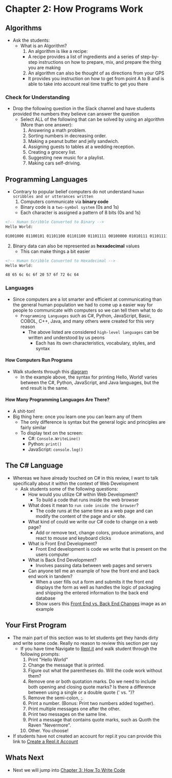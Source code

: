 # Chapter 2: How Programs Work
## Algorithms
* Ask the students:
  * What is an Algorithm?
    1. An algorithm is like a recipe:
      * A recipe provides a list of ingredients and a series of step-by-step instructions on how to prepare, mix, and prepare the thing you are making
    2. An algorithm can also be thought of as directions from your GPS
      * It provides you instruction on how to get from point A to B and is able to take into account real time traffic to get you there
### Check for Understanding
* Drop the following question in the Slack channel and have students provided the numbers they believe can answer the question
  * Select ALL of the following that can be solved by using an algorithm (More than one answer):
    1. Answering a math problem.
    2. Sorting numbers in decreasing order.
    3. Making a peanut butter and jelly sandwich.
    4. Assigning guests to tables at a wedding reception.
    5. Creating a grocery list.
    6. Suggesting new music for a playlist.
    7. Making cars self-driving.

## Programming Languages
* Contrary to popular belief computers do not understand `human scribbles and or utterances written`
  1. Computers communicate via **binary code**
    * Binary code is a `two-symbol system` (0s and 1s)
    * Each character is assigned a pattern of 8 bits (0s and 1s)

```md
<!-- Human Scribble Converted to Binary -->
Hello World:

01001000 01100101 01101100 01101100 01101111 00100000 01010111 01101111 01110010 01101100 01100100
```
2. Binary data can also be represented as **hexadecimal** values
   * This can make things a bit easier
```md
<!-- Human Scribble Converted to Hexadecimal -->
Hello World:

48 65 6c 6c 6f 20 57 6f 72 6c 64
```
### Languages
* Since computers are a lot smarter and efficient at communicating than the general human population we had to come up a easier way for people to communicate with computers so we can tell them what to do
  * `Programming Languages` such as C#, Python, JavaScript, Basic, COBOL, C++, Java, and many others were created for this very reason
    * The above listed are considered `high-level languages` can be written and understood by us peons
      * Each has its own characteristics, vocabulary, styles, and syntax

#### How Computers Run Programs
* Walk students through this [diagram](https://education.launchcode.org/intro-to-programming-csharp/_images/csharp-compiler.png)
  * In the example above, the syntax for printing Hello, World! varies between the C#, Python, JavaScript, and Java languages, but the end result is the same.

#### How Many Programming Languages Are There?
* A shit-ton!
* Big thing here: once you learn one you can learn any of them
  * The only difference is syntax but the general logic and principles are fairly similar
  * To display text on the screen:
    * C#: `Console.WriteLine()`
    * Python: `print()`
    * JavaScript: `console.log()`

## The C# Language
* Whereas we have already touched on C# in this review, I want to talk specifically about it within the context of Web Development
  * Ask students some of the following questions:
    * How would you utilize C# within Web Development?
      * To build a code that runs inside the web browser
    * What does it mean to `run code inside the browser`?
      * The code runs at the same time as a web page and can modify the content of the page and or site.
    * What kind of could we write our C# code to change on a web page?
      * Add or remove text, change colors, produce animations, and react to mouse and keyboard clicks
    * What is Front End Development?
      * Front End development is code we write that is present on the users computer
    * What is Back End Development?
      * Involves passing data between web pages and servers
    * Can anyone tell me an example of how the front end and back end work in tandem?
      * When a user fills out a form and submits it the front end displays the form as well as handles the logic of packaging and shipping the entered information to the back end database
      * Show users this [Front End vs. Back End Changes](https://education.launchcode.org/intro-to-programming-csharp/_images/Front-vs-back-end.png) image as an example

## Your First Program
* The main part of this section was to let students get they hands dirty and write some code. Really no reason to review this section per say
  * If you have time Navigate to [Repl.it](https://replit.com/) and walk student through the following prompts:
    1. Print "Hello World"
    2. Change the message that is printed.
    3. Figure out what the parentheses do. Will the code work without them?
    4. Remove one or both quotation marks. Do we need to include both opening and closing quote marks? Is there a difference between using a single or a double quote (' vs. ")?
    5. Remove the semi-colon, ;.
    6. Print a number. (Bonus: Print two numbers added together).
    7. Print multiple messages one after the other.
    8. Print two messages on the same line.
    9. Print a message that contains quote marks, such as Quoth the Raven "Nevermore".
    10. Other. You choose!
* If students have not created an account for repl.it you can provide this link to [Create a Repl.it Account](https://education.launchcode.org/intro-to-programming-csharp/chapters/how-programs-work/hello-world.html#create-a-repl-it-account)

## Whats Next
* Next we will jump into [Chapter 3: How To Write Code](./chapter-3-how-to-write-code.md)
